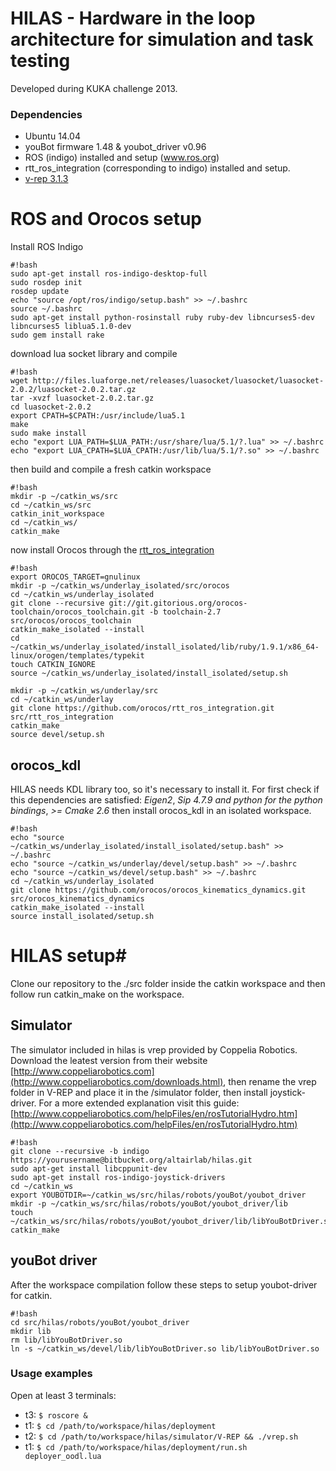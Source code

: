 HILAS -  Hardware in the loop architecture for simulation and task testing 
========

Developed during KUKA challenge 2013. 

### Dependencies

* Ubuntu 14.04
* youBot firmware 1.48 & youbot_driver v0.96
* ROS (indigo) installed and setup (www.ros.org)
* rtt_ros_integration (corresponding to indigo) installed and setup. 
* [v-rep 3.1.3](http://www.coppeliarobotics.com) 

# ROS and Orocos setup #
Install ROS Indigo 
```
#!bash
sudo apt-get install ros-indigo-desktop-full
sudo rosdep init
rosdep update
echo "source /opt/ros/indigo/setup.bash" >> ~/.bashrc
source ~/.bashrc
sudo apt-get install python-rosinstall ruby ruby-dev libncurses5-dev libncurses5 liblua5.1.0-dev
sudo gem install rake
```
download lua socket library and compile

```
#!bash
wget http://files.luaforge.net/releases/luasocket/luasocket/luasocket-2.0.2/luasocket-2.0.2.tar.gz
tar -xvzf luasocket-2.0.2.tar.gz
cd luasocket-2.0.2
export CPATH=$CPATH:/usr/include/lua5.1
make
sudo make install
echo "export LUA_PATH=$LUA_PATH:/usr/share/lua/5.1/?.lua" >> ~/.bashrc
echo "export LUA_CPATH=$LUA_CPATH:/usr/lib/lua/5.1/?.so" >> ~/.bashrc
```
then build and compile a fresh catkin workspace

```
#!bash
mkdir -p ~/catkin_ws/src
cd ~/catkin_ws/src
catkin_init_workspace
cd ~/catkin_ws/
catkin_make
```

now install Orocos through the [rtt_ros_integration](https://github.com/orocos/rtt_ros_integration)

```
#!bash
export OROCOS_TARGET=gnulinux
mkdir -p ~/catkin_ws/underlay_isolated/src/orocos
cd ~/catkin_ws/underlay_isolated
git clone --recursive git://git.gitorious.org/orocos-toolchain/orocos_toolchain.git -b toolchain-2.7 src/orocos/orocos_toolchain
catkin_make_isolated --install
cd ~/catkin_ws/underlay_isolated/install_isolated/lib/ruby/1.9.1/x86_64-linux/orogen/templates/typekit
touch CATKIN_IGNORE
source ~/catkin_ws/underlay_isolated/install_isolated/setup.sh

mkdir -p ~/catkin_ws/underlay/src
cd ~/catkin_ws/underlay
git clone https://github.com/orocos/rtt_ros_integration.git src/rtt_ros_integration
catkin_make
source devel/setup.sh
```

## orocos_kdl ##
HILAS needs KDL library too, so it's necessary to install it. For first check if this dependencies are satisfied: *Eigen2*, *Sip 4.7.9 and python for the python bindings*, *>= Cmake 2.6*
then install orocos_kdl in an isolated workspace.

```
#!bash
echo "source ~/catkin_ws/underlay_isolated/install_isolated/setup.bash" >> ~/.bashrc
echo "source ~/catkin_ws/underlay/devel/setup.bash" >> ~/.bashrc
echo "source ~/catkin_ws/devel/setup.bash" >> ~/.bashrc
cd ~/catkin_ws/underlay_isolated
git clone https://github.com/orocos/orocos_kinematics_dynamics.git src/orocos_kinematics_dynamics
catkin_make_isolated --install
source install_isolated/setup.sh
```

# HILAS setup#
Clone our repository to the ./src folder inside the catkin workspace and then follow run catkin_make on the workspace.

## Simulator ##
The simulator included in hilas is vrep provided by Coppelia Robotics. Download the leatest version from their website [http://www.coppeliarobotics.com](http://www.coppeliarobotics.com/downloads.html), then rename the vrep folder in V-REP and place it in the /simulator folder, then install joystick-driver.
For a more extended explanation visit this guide: [http://www.coppeliarobotics.com/helpFiles/en/rosTutorialHydro.htm](http://www.coppeliarobotics.com/helpFiles/en/rosTutorialHydro.htm)

```
#!bash
git clone --recursive -b indigo https://yourusername@bitbucket.org/altairlab/hilas.git
sudo apt-get install libcppunit-dev
sudo apt-get install ros-indigo-joystick-drivers
cd ~/catkin_ws
export YOUBOTDIR=~/catkin_ws/src/hilas/robots/youBot/youbot_driver
mkdir -p ~/catkin_ws/src/hilas/robots/youBot/youbot_driver/lib
touch ~/catkin_ws/src/hilas/robots/youBot/youbot_driver/lib/libYouBotDriver.so
catkin_make
```

## youBot driver ##
After the workspace compilation follow these steps to setup youbot-driver for catkin.

```
#!bash
cd src/hilas/robots/youBot/youbot_driver
mkdir lib
rm lib/libYouBotDriver.so
ln -s ~/catkin_ws/devel/lib/libYouBotDriver.so lib/libYouBotDriver.so
```

### Usage examples

Open at least 3 terminals:

* t3: `$ roscore &`
* t1: `$ cd /path/to/workspace/hilas/deployment`
* t2: `$ cd /path/to/workspace/hilas/simulator/V-REP && ./vrep.sh`
* t1: `$ cd /path/to/workspace/hilas/deployment/run.sh deployer_oodl.lua`